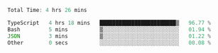<!--START_SECTION:waka-->

```typescript
Total Time: 4 hrs 26 mins

TypeScript   4 hrs 18 mins   ████████████████████████▒   96.77 %
Bash         5 mins          ▒░░░░░░░░░░░░░░░░░░░░░░░░   01.94 %
JSON         3 mins          ▒░░░░░░░░░░░░░░░░░░░░░░░░   01.22 %
Other        0 secs          ░░░░░░░░░░░░░░░░░░░░░░░░░   00.08 %
```

<!--END_SECTION:waka-->
